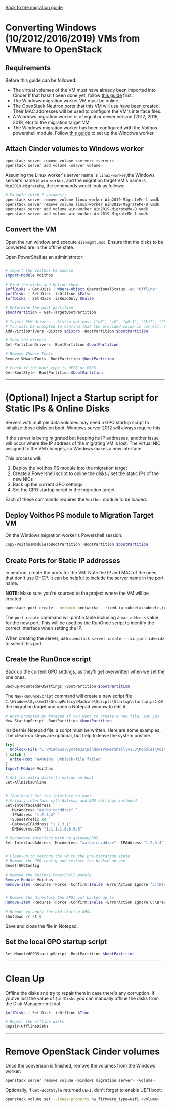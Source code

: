 [Back to the migration guide](/vmware-migration.html)


# Converting Windows (10/2012/2016/2019) VMs from VMware to OpenStack

## Requirements


Before this guide can be followed:

 - The virtual volumes of the VM must have already been imported into Cinder
   If that hasn't been done yet, follow [this guide](/vmware-migration.html) first.
 - The Windows migration worker VM must be online.
 - The OpenStack Neutron ports that this VM will use have been created.
   Their MAC addresses will be used to configure the VM's interface files.
 - A Windows migration worker is of equal or newer version (2012, 2016, 2019, etc) to the migration
   target VM.
 - The Windows migration worker has been configured with the Voithos powershell module.
   Follow [this guide](/migrations/windows-worker.html) to set up the Windows worker.



## Attach Cinder volumes to Windows worker

```bash
openstack server remove volume <server> <server>
openstack server add volume <server volume>
```

Assuming the Linux worker's server name is `linux-worker`,the Windows server's name is
`win-worker`, and the migration target VM's name is `Win2019-MigrateMe`, the commands would look
as follows:

```bash
# Example (with 2 volumes):
openstack server remove volume linux-worker Win2019-MigrateMe-1.vmdk
openstack server remove volume linux-worker Win2019-MigrateMe-0.vmdk
openstack server add volume win-worker Win2019-MigrateMe-0.vmdk
openstack server add volume win-worker Win2019-MigrateMe-1.vmdk
```


## Convert the VM

Open the run window and execute `diskmgmt.msc`.
Ensure that the disks to be converted are in the offline state.

Open PowerShell as an administrator:

```ps1

# Import the Voithos PS module
Import-Module Voithos

# Find the disks and Online them
$offDisks = Get-Disk | Where-Object OperationalStatus -eq "Offline"
$offDisks | Set-Disk -isOffline $False
$offDisks | Set-Disk -isReadOnly $False

# Determine the boot partition
$bootPartition = Get-TargetBootPartition

# Inject KVM drivers - Distro options: ["w7", "w8", "w8.1", "2k12", "2k12r2", "2k16", "2k19"]
# You will be prompted to confirm that the provided value is correct. Enter "y" to continue.
Add-VirtioDrivers -Distro $distro -BootPartition $bootPartition

# Show the drivers
Get-PartitionDrivers -BootPartition $bootPartition

# Remove VMware Tools
Remove-VMwareTools -BootPartition $bootPartition

# Check if the boot type is UEFI or BIOS
Get-BootStyle -BootPartition $bootPartition
```


---


# (Optional) Inject a Startup script for Static IPs & Online Disks


Servers with multiple data volumes may need a GPO startup script to initialize those disks on boot.
Windows server 2012 will always require this.

If the server is being migrated but keeping its IP addresses, another issue will occur where the IP
address of the migrating VM is lost. The virtual NIC assigned to the VM changes, so Windows makes
a new interface.

This process will:

1. Deploy the Voithos PS module into the migration target
1. Create a Powershell script to online the disks / set the static IPs of the new NICs
1. Back up the current GPO settings
1. Set the GPO startup script in the migration target

Each of these commands requires the `Voithos` module to be loaded.

## Deploy Voithos PS module to Migration Target VM

On the Windows migration worker's Powershell session:

```ps1
Copy-VoithosModuleToBootPartition -BootPartition $bootPartition
```

## Create Ports for Static IP addresses

In neutron, create the ports for the VM. Note the IP and MAC of the ones that don't use DHCP.
It can be helpful to include the server name in the port name.

**NOTE**: Make sure you're sourced to the project where the VM will be created

```bash
openstack port create --network <network> --fixed-ip subnet=<subnet>,ip-address=<IP address>  <port name>
```

The `port create` command will print a table including a `mac_address` value for the new port.
This will be used by the RunOnce script to identify the correct interface when setting the IP.

When creating the server, use `openstack server create --nic port-id=<id>` to select this port.


## Create the RunOnce script

Back up the current GPO settings, as they'll get overwritten when we set the one ones.

```ps1
Backup-MountedGPOSettings -BootPartition $bootPartition
```

The `New-RunOnceScript` command will create a new script file
`C:\Windows\System32\GroupPolicy\Machine\Scripts\Startup\startup.ps1`
on the migration target and open a Notepad window to edit it.

```ps1
# When prompted by Notepad if you want to create a new file, say yes
New-StartupScript -BootPartition $bootPartition
```

Inside this Notepad file, a script must be written. Here are some examples. The clean-up
steps are optional, but help to leave the system pristine.

```ps1
try{
  Unblock-File "C:\Windows\System32\WindowsPowerShell\v1.0\Modules\Voithos\voithos.psm1"
} catch {
  Write-Host "WARNING: Unblock-file failed"
}
Import-Module Voithos

# Set the extra disks to online on boot
Set-AllDisksOnline


# (Optional) Set the interface on boot
# Primary interface with Gateway and DNS settings included
Set-InterfaceAddress `
  -MacAddress "aa:bb:cc:dd:ee" `
  -IPAddress "1.2.3.4" `
  -SubnetPrefix 24 `
  -GatewayIPAddress "1.2.3.1" `
  -DNSAddressCSV "1.1.1.1,8.8.8.8"

# Secondary interface with no gateway/DNS
Set-InterfaceAddress -MacAddress "aa:bb:cc:dd:ee" -IPAddress "1.2.3.4" -SubnetPrefix 24


# Clean-up to restore the VM to the pre-migration state
# Remove the GPO config and restore the backed up one
Reset-GPOConfig

# Remove the Voithos PowerShell module
Remove-Module Voithos
Remove-Item -Recurse -Force -Confirm:$False -ErrorAction Ignore "C:\Windows\System32\WindowsPowerShell\v1.0\Modules\Voithos"


# Remove the directory the GPOs got backed up to
Remove-Item -Recurse -Force -Confirm:$False -ErrorAction Ignore C:\Breqwatr

# Reboot to apply the old startup GPOs
shutdown /r /t 0
```

Save and close the file in Notepad.


## Set the local GPO startup script

```ps1
Set-MountedGPOStartupScript -BootPartition $bootPartition
```

---


# Clean Up

Offline the disks and try to repair them in case there's any corruption. If you've lost the value
of `$offDisks` you can manually offline the disks from the Disk Management tool.

```ps1
$offDisks | Set-Disk -isOffline $True

# Repair the offline disks
Repair-OfflineDisks
```


---


# Remove OpenStack Cinder volumes

Once the conversion is finished, remove the volumes from the Windows worker:

```bash
openstack server remove volume <windows migration server> <volume>
```

Optionally, if `Get-BootStyle` returned `UEFI`, don't forget to enable UEFI boot:

```bash
openstack volume set --image-property hw_firmware_type=uefi <volume>
```
